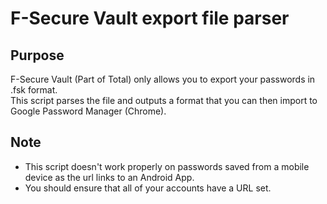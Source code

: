 # F-Secure Vault export file parser

## Purpose
F-Secure Vault (Part of Total) only allows you to export your passwords in .fsk format. <br>
This script parses the file and outputs a format that you can then import to Google Password Manager (Chrome).

## Note
* This script doesn't work properly on passwords saved from a mobile device as the url links to an Android App.
* You should ensure that all of your accounts have a URL set.